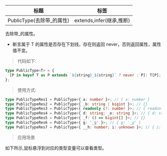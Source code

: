 | 标题                       | 标签                     |
| -------------------------- | ------------------------ |
| PublicType(去除带\_的属性) | extends,infer(继承,推断) |

去除带\_的属性。

- 断言属于 T 的属性是否存在下划线，存在则返回 never，否则返回属性，属性值不变。

> 代码如下:

```ts
type PublicType<T> = {
  [P in keyof T as P extends `${string}_${string}` ? never : P]: T[P];
};
```

> 使用方式:

```ts
type PublicTypeRes1 = PublicType<{ a: number }>; // { a: number }
type PublicTypeRes2 = PublicType<{ _b: string | bigint }>; // {}
type PublicTypeRes3 = PublicType<{ readonly c?: number }>; // { readonly c?: number }
type PublicTypeRes4 = PublicType<{ d: string; _e: string }>; // { d: string }
type PublicTypeRes5 = PublicType<{ _f: () => bigint[] }>; // {}
type PublicTypeRes6 = PublicType<{ g: '_g' }>; // { g: '_g' }
type PublicTypeRes7 = PublicType<{ __h: number; i: unknown }>; // { i: unknown }
```

> 应用场景

如下所示,鼠标悬浮到对应的类型变量可以查看类型。

<div class="code-editor" data-url="codes/typescript/demo/PublicType.ts" data-language="typescript"></div>
